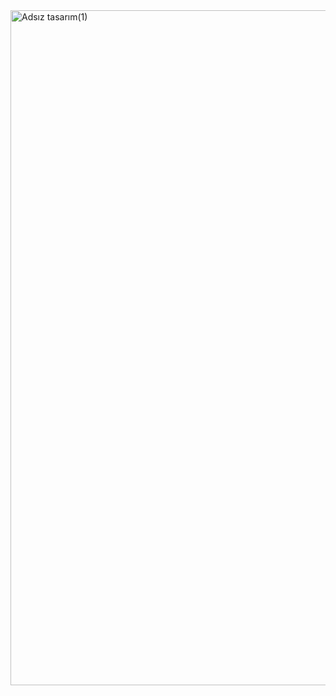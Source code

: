 <img width="1920" height="1080" alt="Adsız tasarım(1)" src="https://github.com/user-attachments/assets/093b8ba9-ea8d-47bc-b75f-7fddeee82fdb" />
